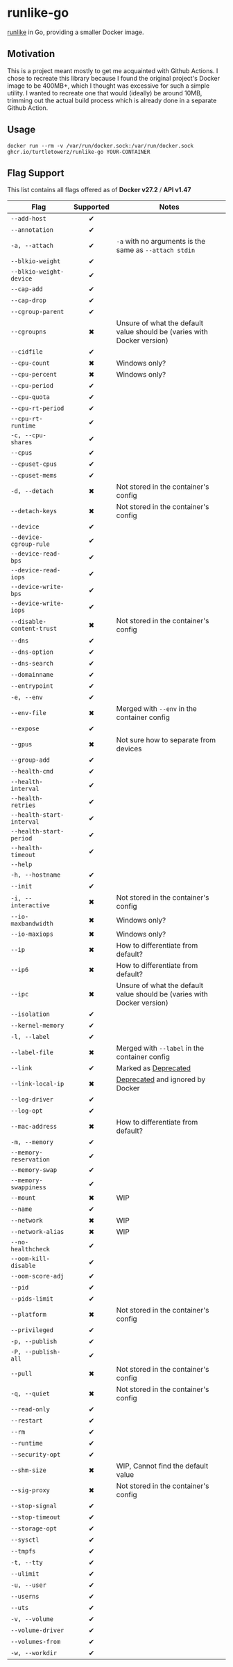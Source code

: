 # runlike-go
[runlike](https://github.com/lavie/runlike) in Go, providing a smaller Docker image.

## Motivation
This is a project meant mostly to get me acquainted with Github Actions. I chose to recreate this library because
I found the original project's Docker image to be 400MB+, which I thought was excessive for such a simple utility.
I wanted to recreate one that would (ideally) be around 10MB, trimming out the actual build process which is already
done in a separate Github Action.

## Usage
`docker run --rm -v /var/run/docker.sock:/var/run/docker.sock ghcr.io/turtletowerz/runlike-go YOUR-CONTAINER`

## Flag Support
This list contains all flags offered as of **Docker v27.2** / **API v1.47**

| Flag | Supported | Notes |
| ---- | :---------: | ----- |
|`--add-host` | ✔ ||
|`--annotation` | ✔ ||
|`-a, --attach` | ✔ | `-a` with no arguments is the same as `--attach stdin` |
|`--blkio-weight` | ✔ ||
|`--blkio-weight-device` | ✔ ||
|`--cap-add` | ✔ ||
|`--cap-drop` | ✔ ||
|`--cgroup-parent` | ✔ ||
|`--cgroupns` | ✖ | Unsure of what the default value should be (varies with Docker version) |
|`--cidfile` | ✔ ||
|`--cpu-count` | ✖ | Windows only? |
|`--cpu-percent` | ✖ | Windows only? |
|`--cpu-period` | ✔ ||
|`--cpu-quota` | ✔ ||
|`--cpu-rt-period` | ✔ ||
|`--cpu-rt-runtime` | ✔ ||
|`-c, --cpu-shares` | ✔ ||
|`--cpus` | ✔ ||
|`--cpuset-cpus` | ✔ ||
|`--cpuset-mems` | ✔ ||
|`-d, --detach` | ✖ | Not stored in the container's config |
|`--detach-keys` | ✖ | Not stored in the container's config |
|`--device` | ✔ ||
|`--device-cgroup-rule` | ✔ ||
|`--device-read-bps` | ✔ ||
|`--device-read-iops` | ✔ ||
|`--device-write-bps` | ✔ ||
|`--device-write-iops` | ✔ ||
|`--disable-content-trust` | ✖ | Not stored in the container's config |
|`--dns` | ✔ ||
|`--dns-option` | ✔ ||
|`--dns-search` | ✔ ||
|`--domainname` | ✔ ||
|`--entrypoint` | ✔ ||
|`-e, --env` | ✔ ||
|`--env-file` | ✖ | Merged with `--env` in the container config |
|`--expose` | ✔ ||
|`--gpus` | ✖ | Not sure how to separate from devices |
|`--group-add` | ✔ ||
|`--health-cmd` | ✔ ||
|`--health-interval` | ✔ ||
|`--health-retries` | ✔ ||
|`--health-start-interval` | ✔ ||
|`--health-start-period` | ✔ ||
|`--health-timeout` | ✔ ||
|`--help`|||
|`-h, --hostname` | ✔ ||
|`--init` | ✔ ||
|`-i, --interactive` | ✖ | Not stored in the container's config |
|`--io-maxbandwidth` | ✖ | Windows only? |
|`--io-maxiops` | ✖ | Windows only? |
|`--ip` | ✖ | How to differentiate from default? |
|`--ip6` | ✖ | How to differentiate from default? |
|`--ipc` | ✖ | Unsure of what the default value should be (varies with Docker version) |
|`--isolation` | ✔ ||
|`--kernel-memory` | ✔ ||
|`-l, --label` | ✔ ||
|`--label-file` | ✖ | Merged with `--label` in the container config |
|`--link` | ✔ | Marked as [Deprecated](https://docs.docker.com/engine/network/links/) |
|`--link-local-ip` | ✖ | [Deprecated](https://docs.docker.com/reference/api/engine/version-history/#v144-api-changes) and ignored by Docker |
|`--log-driver` | ✔ ||
|`--log-opt` | ✔ ||
|`--mac-address` | ✖ | How to differentiate from default? |
|`-m, --memory` | ✔ ||
|`--memory-reservation` | ✔ ||
|`--memory-swap` | ✔ ||
|`--memory-swappiness` | ✔ ||
|`--mount` | ✖ | WIP |
|`--name` | ✔ ||
|`--network` | ✖ | WIP |
|`--network-alias` | ✖ | WIP |
|`--no-healthcheck` | ✔ ||
|`--oom-kill-disable` | ✔ ||
|`--oom-score-adj` | ✔ ||
|`--pid` | ✔ ||
|`--pids-limit` | ✔ ||
|`--platform` | ✖ | Not stored in the container's config |
|`--privileged` | ✔ ||
|`-p, --publish` | ✔ ||
|`-P, --publish-all` | ✔ ||
|`--pull` | ✖ | Not stored in the container's config |
|`-q, --quiet` | ✖ | Not stored in the container's config |
|`--read-only` | ✔ ||
|`--restart` | ✔ ||
|`--rm` | ✔ ||
|`--runtime` | ✔ ||
|`--security-opt` | ✔ ||
|`--shm-size` | ✖ | WIP, Cannot find the default value |
|`--sig-proxy` | ✖ | Not stored in the container's config |
|`--stop-signal` | ✔ ||
|`--stop-timeout` | ✔ ||
|`--storage-opt` | ✔ ||
|`--sysctl` | ✔ ||
|`--tmpfs` | ✔ ||
|`-t, --tty` | ✔ ||
|`--ulimit` | ✔ ||
|`-u, --user` | ✔ ||
|`--userns` | ✔ ||
|`--uts` | ✔ ||
|`-v, --volume` | ✔ ||
|`--volume-driver` | ✔ ||
|`--volumes-from` | ✔ ||
|`-w, --workdir` | ✔ ||
